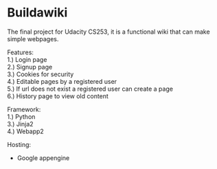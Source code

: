 Buildawiki
==========
The final project for Udacity CS253, it is a functional wiki that can make simple webpages.

Features:<br>
  1.) Login page<br>
  2.) Signup page<br>
  3.) Cookies for security<br>
  4.) Editable pages by a registered user<br>
  5.) If url does not exist a registered user can create a page<br>
  6.) History page to view old content<br>
  
  
Framework:<br>
  1.) Python<br>
  3.) Jinja2<br>
  4.) Webapp2<br>
  
Hosting:<br>
  - Google appengine<br>
  
